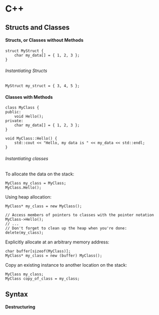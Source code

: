 # C++


## Structs and Classes

#### Structs, or Classes without Methods

```
struct MyStruct {
    char my_data[] = { 1, 2, 3 };
}
```

###### Instantiating Structs

```
MyStruct my_struct = { 3, 4, 5 };
```


#### Classes with Methods

```
class MyClass {
public:
    void Hello();
private:
    char my_data[] = { 1, 2, 3 };
}

void MyClass::Hello() {
    std::cout << "Hello, my data is " << my_data << std::endl;
}
```

###### Instantiating classes

To allocate the data on the stack:

```
MyClass my_class = MyClass;
MyClass.Hello();
```

Using heap allocation:

```
MyClass* my_class = new MyClass();

// Access members of pointers to classes with the pointer notation
MyClass->Hello();
// ...
// Don't forget to clean up the heap when you're done:
delete(my_class);
```

Explicitly allocate at an arbitrary memory address:

```
char buffer[sizeof(MyClass)];
MyClass* my_class = new (buffer) MyClass();
```

Copy an existing instance to another location on the stack:

```
MyClass my_class;
MyClass copy_of_class = my_class;
```

## Syntax


#### Destructuring

```

```

